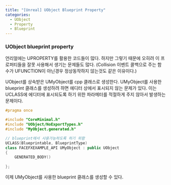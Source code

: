 ```yaml
---
title: "[Unreal] UObject Blueprint Property"
categories:
  - UObject
  - Property
  - Blueprint
---
```



### UObject blueprint property
언리얼에는 UPROPERTY를 활용한 코드들이 많다.
하지만 그렇기 때문에 오히려 이 프로퍼티들을 잘못 사용해서 생기는 문제들도 많다.
(Collision 이벤트 콜백으로 주는 함수가 UFUNCTION이 아닌경우 정상동작하지 않는것도 같은 이유이다.)

UObject를 상속받은 UMyObject를 cpp 클래스로 생성한다.
UMyObject를 사용한 blueprint 클래스를 생성하려 하면 에디터 상에서 표시되지 않는 문제가 있다.
이는 UCLASS에 에디터에 표시되도록 하기 위한 파라메터를 적절하게 주지 않아서 발생하는 문제이다.

```c++
#pragma once

#include "CoreMinimal.h"
#include "UObject/NoExportTypes.h"
#include "MyObject.generated.h"

// blueprint에서 사용가능하도록 하기 위함
UCLASS(Blueprintable, BlueprintType)
class FACEFXEXAMPLE_API UMyObject : public UObject
{
	GENERATED_BODY()
	
};
```

이제 UMyObject를 사용한 blueprint 클래스를 생성할 수 있다.



